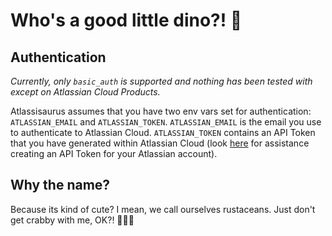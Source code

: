 # Who's a good little dino?! 🦕

## Authentication
_Currently, only `basic_auth` is supported and nothing has been tested with except on 
Atlassian Cloud Products._

Atlassisaurus assumes that you have two env vars set for authentication:
`ATLASSIAN_EMAIL` and `ATLASSIAN_TOKEN`. `ATLASSIAN_EMAIL` is the email you use
to authenticate to Atlassian Cloud. `ATLASSIAN_TOKEN` contains an API Token that
you have generated within Atlassian Cloud (look [here](https://support.atlassian.com/atlassian-account/docs/manage-api-tokens-for-your-atlassian-account/)
for assistance creating an API Token for your Atlassian account).

## Why the name?
Because its kind of cute? I mean, we call ourselves rustaceans. Just don't get crabby with me, OK?! 🦀🦀🦀
